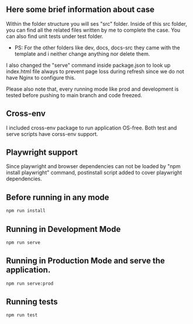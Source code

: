 ## Here some brief information about case

Within the folder structure you will ses "src" folder. Inside of this src folder, you can find all the related files written by me to complete the case. You can also find unit tests under test folder.

* PS: For the other folders like dev, docs, docs-src they came with the template and i neither change anything nor delete them.

I also changed the "serve" command inside package.json to look up index.html file always to prevent page loss during refresh since we do not have Nginx to configure this.

Please also note that, every running mode like prod and development is tested before pushing to main branch and code freezed.

## Cross-env

I included cross-env package to run application OS-free. Both test and serve scripts have corss-env support.

## Playwright support

Since playwright and browser dependencies can not be loaded by "npm install playwright" command, postinstall script added to cover playwright dependencies.


## Before running in any mode
````bash
npm run install
````


## Running in Development Mode

````bash
npm run serve
````

## Running in Production Mode and serve the application.

````bash
npm run serve:prod
````


## Running tests

````bash
npm run test
````